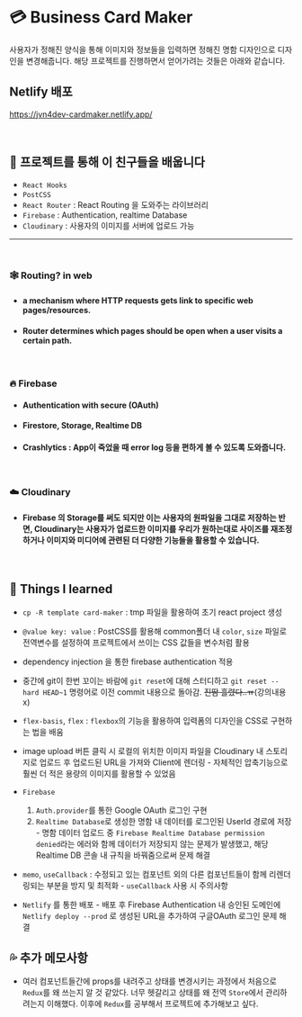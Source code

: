 # 💳 Business Card Maker

사용자가 정해진 양식을 통해 이미지와 정보들을 입력하면 정해진 명함 디자인으로 디자인을 변경해줍니다.
해당 프로젝트를 진행하면서 얻어가려는 것들은 아래와 같습니다.

## Netlify 배포

https://jvn4dev-cardmaker.netlify.app/

<br />

## 📝 프로젝트를 통해 이 친구들을 배웁니다

- `React Hooks`
- `PostCSS`
- `React Router` : React Routing 을 도와주는 라이브러리
- `Firebase` : Authentication, realtime Database
- `Cloudinary` : 사용자의 이미지를 서버에 업로드 가능

---

<br />

### 🕸 **Routing?** in web

- #### a mechanism where HTTP requests gets link to specific web pages/resources.
- #### Router determines which pages should be open when a user visits a certain path.

<br />

### 🔥 **Firebase**

- #### Authentication with secure (OAuth)
- #### Firestore, Storage, Realtime DB
- #### Crashlytics : App이 죽었을 때 error log 등을 편하게 볼 수 있도록 도와줍니다.

<br />

### ☁️ **Cloudinary**

- #### Firebase 의 Storage를 써도 되지만 이는 사용자의 원파일을 그대로 저장하는 반면, Cloudinary는 사용자가 업로드한 이미지를 우리가 원하는대로 사이즈를 재조정하거나 이미지와 미디어에 관련된 더 다양한 기능들을 활용할 수 있습니다.

<br />

## 🍎 Things I learned

- `cp -R template card-maker` : tmp 파일을 활용하여 초기 react project 생성
- `@value key: value` : PostCSS를 활용해 common폴더 내 `color`, `size` 파일로 전역변수를 설정하여 프로젝트에서 쓰이는 CSS 값들을 변수처럼 활용
- dependency injection 을 통한 firebase authentication 적용
- 중간에 git이 한번 꼬이는 바람에 `git reset`에 대해 스터디하고 `git reset --hard HEAD~1` 명령어로 이전 commit 내용으로 돌아감. ~~진땀 흘렸다..ㅠ~~(강의내용 x)
- `flex-basis`, `flex` : `flexbox`의 기능을 활용하여 입력폼의 디자인을 CSS로 구현하는 법을 배움
- image upload 버튼 클릭 시 로컬의 위치한 이미지 파일을 Cloudinary 내 스토리지로 업로드 후 업로드된 URL을 가져와 Client에 렌더링 - 자체적인 압축기능으로 훨씬 더 적은 용량의 이미지를 활용할 수 있었음
- `Firebase`

  1. `Auth.provider`를 통한 Google OAuth 로그인 구현
  2. `Realtime Database`로 생성한 명함 내 데이터를 로그인된 UserId 경로에 저장 - 명함 데이터 업로드 중 `Firebase Realtime Database permission denied`라는 에러와 함께 데이터가 저장되지 않는 문제가 발생했고, 해당 Realtime DB 콘솔 내 규칙을 바꿔줌으로써 문제 해결

- `memo`, `useCallback` : 수정되고 있는 컴포넌트 외의 다른 컴포넌트들이 함께 리렌더링되는 부분을 방지 및 최적화 - `useCallback` 사용 시 주의사항
- `Netlify` 를 통한 배포 - 배포 후 Firebase Authentication 내 승인된 도메인에 `Netlify deploy --prod` 로 생성된 URL을 추가하여 구글OAuth 로그인 문제 해결

## 💦 추가 메모사항

- 여러 컴포넌트들간에 props를 내려주고 상태를 변경시키는 과정에서 처음으로 `Redux`를 왜 쓰는지 알 것 같았다. 너무 헷갈리고 상태를 왜 전역 `Store`에서 관리하려는지 이해했다. 이후에 `Redux`를 공부해서 프로젝트에 추가해보고 싶다.
